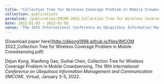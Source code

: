 ```yaml
---
title: "Collection Tree for Wireless Coverage Problem in Mobile Crowdsensing"
collection: publications
permalink: /publication/IMCOM 2022_Collection Tree for Wireless Coverage Problem in Mobile Crowdsensing
date: 2022-01-03 ~ 2022-01-05
venue: 'The 16th International Conference on Ubiquitous Information Management and Communication (IMCOM)'
---
```

[Download paper here](http://djkong1998.github.io/files/IMCOM 2022_Collection Tree for Wireless Coverage Problem in Mobile Crowdsensing.pdf)

Dejun Kong, Xiaofeng Gao, Guihai Chen, Collection Tree for Wireless Coverage Problem in Mobile Crowdsensing, <i>The 16th International Conference on Ubiquitous Information Management and Communication (IMCOM)</i>, Virtual, January 3-5, 2022.
